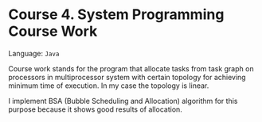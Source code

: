 # Course 4. System Programming Course Work

Language: `Java`

Course work stands for the program that allocate tasks from task graph on processors in multiprocessor system 
with certain topology for achieving minimum time of execution.
In my case the topology is linear.

I implement BSA (Bubble Scheduling and Allocation) algorithm for this purpose because it shows good results of allocation.



